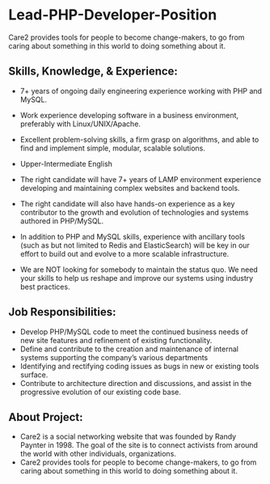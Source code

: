 # Lead-PHP-Developer-Position
Care2 provides tools for people to become change-makers, to go from caring about something in this world to doing something about it.

## Skills, Knowledge, & Experience:

- 7+ years of ongoing daily engineering experience working with PHP and MySQL.
- Work experience developing software in a business environment, preferably with Linux/UNIX/Apache.
- Excellent problem-solving skills, a firm grasp on algorithms, and able to find and implement simple, modular, scalable solutions.
- Upper-Intermediate English

- The right candidate will have 7+ years of LAMP environment experience developing and maintaining complex websites and backend tools. 
- The right candidate will also have hands-on experience as a key contributor to the growth and evolution of technologies and systems authored in PHP/MySQL.

- In addition to PHP and MySQL skills, experience with ancillary tools (such as but not limited to Redis and ElasticSearch) will be key in our effort to build out and evolve to a more scalable infrastructure. 
- We are NOT looking for somebody to maintain the status quo. We need your skills to help us reshape and improve our systems using industry best practices.

## Job Responsibilities:

- Develop PHP/MySQL code to meet the continued business needs of new site features and refinement of existing functionality.
- Define and contribute to the creation and maintenance of internal systems supporting the company’s various departments
- Identifying and rectifying coding issues as bugs in new or existing tools surface.
- Contribute to architecture direction and discussions, and assist in the progressive evolution of our existing code base.

## About Project:

- Care2 is a social networking website that was founded by Randy Paynter in 1998. The goal of the site is to connect activists from around the world with other individuals, organizations.
- Care2 provides tools for people to become change-makers, to go from caring about something in this world to doing something about it.
